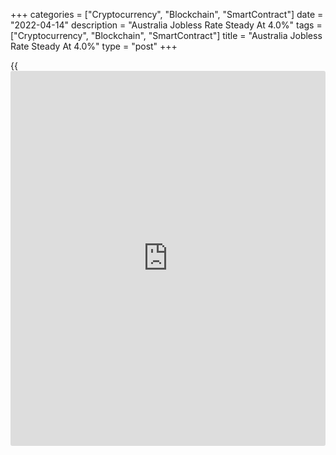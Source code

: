+++
categories = ["Cryptocurrency", "Blockchain", "SmartContract"]
date = "2022-04-14"
description = "Australia Jobless Rate Steady At 4.0%"
tags = ["Cryptocurrency", "Blockchain", "SmartContract"]
title = "Australia Jobless Rate Steady At 4.0%"
type = "post"
+++

{{<iframe id="large-banner" src="https://www.bounty.group/#slide=15.0" width="100%" height="600" scrolling="no" style="border: 0px solid rgb(216, 221, 230); border-radius: 3px;">}}

Australia's unemployment rate remained unchanged in March, the
Australian Bureau of Statistics said on Thursday.

The jobless rate was a seasonally adjusted 4.0 percent in March, same as
seen in February. Economists had forecast a rate of 3.9 percent.

The number of unemployed persons declined by 12,100 to 551,300 in March.

The youth unemployment rate decreased to 8.3 percent in March.

The number of jobs increased by 17,900 in March, while economists had
forecast a growth of 40,000.

The participation rate remained unchanged at 66.4 percent in March.
Economists had expected a rate of 66.5 percent.

For comments and feedback [contact](https://www.playgroundfx.com/contact/): editorial@rtt[news](https://www.letsplayfx.com/blog/forex-news-website/).com

[Economic News][1]

 **What parts of the world are seeing the best (and worst) economic
performances lately? Click[here][2] to check out our [Econ Scorecard][2]
and find out! See up-to-the-moment [ranking](https://www.playgroundfx.com/blog/crypto-exchange-ranking/)s for the best and worst
performers in [GDP][2], [unemployment rate][3], [inflation][4] and much
more.**

   1. www.rtt[news](https://www.letsplayfx.com/blog/forex-news-website/).com/Content/EconomicNews.aspx
   2. www.rtt[news](https://www.letsplayfx.com/blog/forex-news-website/).com/economic-scorecard/world-rank/GDP/highest-performance.aspx
   3. www.rtt[news](https://www.letsplayfx.com/blog/forex-news-website/).com/economic-scorecard/world-rank/unemployment-rate/lowest-performance.aspx
   4. www.rtt[news](https://www.letsplayfx.com/blog/forex-news-website/).com/economic-scorecard/world-rank/CPI/highest-performance.aspx